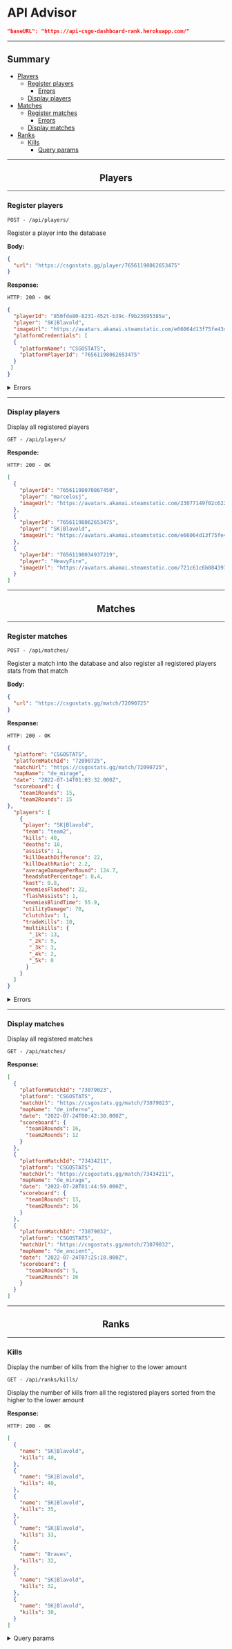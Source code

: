 # API Advisor

```json
"baseURL": "https://api-csgo-dashboard-rank.herokuapp.com/"
```
---
## Summary
- [Players](#players)
  - [Register players](#players-register)
    - [Errors](#players-register-errors)
  - [Display players](#players-display)
- [Matches](#matches) 
  - [Register matches](#matches-register)
    - [Errors](#matches-register-errors)
  - [Display matches](#matches-display)
- [Ranks](#ranks)
  - [Kills](#ranks-kills)
    - [Query params](#ranks-kills-query-params)

---
## <center>**Players** <a id="players"></a></center>
---

### Register players <a id="players-register"></a>

```
POST - /api/players/
```
Register a player into the database

**Body:**
```json
{
  "url": "https://csgostats.gg/player/76561198062653475"
}
```
**Response:**
```
HTTP: 200 - OK
```

```json
{
  "playerId": "850fde80-8231-452t-b39c-f9b23695385a",
  "player": "SK|Blavold",
  "imageUrl": "https://avatars.akamai.steamstatic.com/e66064d13f75fe43da64fce740ac29a217f9fd6a_full.jpg",
  "platformCredentials": [
  {
    "platformName": "CSGOSTATS",
    "platformPlayerId": "76561198062653475"
  }
 ]
}
```

<a id="players-register-errors"></a>
<details>

<summary>Errors</summary>

<a id="register-player-with-incorrect-url"></a>
<details>
<summary>Register a player with an incorrect url</summary>

**Body:**
```json
{
  "url": "https://csgostats.gg/matches/76561198382398436"
}
```
**Response:**
```
HTTP: 400 - BAD REQUEST
```
```json
{
  "status": "error",
  "code": 400,
  "message": {
    "error": "Invalid url received"
  }
}
```
</details>

<a id="player-added"></a>
<details>
<summary>Register a already existing player</summary>

**Body:**
```json
{
  "url": "https://csgostats.gg/player/76561198070867450"
}
```
**Response:**
```
HTTP: 409 - CONFLICT
```
```json
{
  "status": "error",
  "code": 409,
  "message": {
  "error": "A player with that platform id has already been registered."
  }
}
```
</details>

<a id="player-found"></a>
<details>
<summary>Register a player that was not found</summary>

**Body:**
```json
{
  "url": "https://csgostats.gg/player/9999999999999999999#adads"
}
```
**Response:**
```
HTTP: 404 - NOT FOUND
```
```json
{
  "status": "error",
  "code": 404,
  "message": {
  "error": "Player not found."
  }
}
```

</details>
</details>

---

<a id="players-display"></a>

### Display players


Display all registered players

```
GET - /api/players/
```

**Responde:**
```
HTTP: 200 - OK
```
```json
[
  {
    "playerId": "76561198070867450",
    "player": "marcelosj",
    "imageUrl": "https://avatars.akamai.steamstatic.com/23077149f02c6225f07f658380aa7fc364fa701f_full.jpg"
  },
  {
    "playerId": "76561198062653475",
    "player": "SK|Blavold",
    "imageUrl": "https://avatars.akamai.steamstatic.com/e66064d13f75fe43da64fce740ac29a217f9fd6a_full.jpg"
  },
  {
    "playerId": "76561198034937219",
    "player": "HeavyFire",
    "imageUrl": "https://avatars.akamai.steamstatic.com/721c61c6b88439322fccf27f13e697d9eeaf73da_full.jpg"
  }
]
```

---
## <center>**Matches** <a id="matches"></a></center>
---
### Register matches <a id="matches-register"></a>

```
POST - /api/matches/
```

Register a match into the database and also register all registered players stats from that match

**Body:**
```json
{
  "url": "https://csgostats.gg/match/72090725"
}
```
**Response:**
```
HTTP: 200 - OK
```
```json
{
  "platform": "CSGOSTATS",
  "platformMatchId": "72090725",
  "matchUrl": "https://csgostats.gg/match/72090725",
  "mapName": "de_mirage",
  "date": "2022-07-14T01:03:32.000Z",
  "scoreboard": {
    "team1Rounds": 15,
    "team2Rounds": 15
},
  "players": [
    {
     "player": "SK|Blavold",
     "team": "team2",
     "kills": 40,
     "deaths": 18,
     "assists": 1,
     "killDeathDifference": 22,
     "killDeathRatio": 2.2,
     "averageDamagePerRound": 124.7,
     "headshotPercentage": 0.4,
     "kast": 0.8,
     "enemiesFlashed": 22,
     "flashAssists": 1,
     "enemiesBlindTime": 55.9,
     "utilityDamage": 70,
     "clutch1vx": 1,
     "tradeKills": 10,
     "multikills": {
       "_1k": 13,
       "_2k": 5,
       "_3k": 3,
       "_4k": 2,
       "_5k": 0
      }
    }
  ]
}
```


<a id="matches-register-errors"></a>
<details>
<summary>Errors</summary>


<a id="register-match-with-incorrect-url"></a>
<details>
<summary>Register match with an incorrect url</summary>

**Body:**
```json
{
  "url": "https://csgostats.gg/matches/72090725"
}
```
**Response:**
```
HTTP: 400 - BAD REQUEST
```
```json
{
  "status": "error",
  "code": 400,
  "message": {
    "error": "Invalid url received"
  }
}
```
</details>

<a id="register-already-match"></a>
<details>
<summary>Register an already existing match</summary>

**Body:**
```json
{
  "url": "https://csgostats.gg/match/72090725"
}
```
**Response:**
```
HTTP: 409 - CONFLICT
```
```json
{
  "status": "error",
  "code": 409,
  "message": {
    "match": "A match with that id was already registered."
  }
}
```
</details>


<a id="match-found"></a>
<details>
<summary>Register a match that was not found</summary>

**Body:**
```json
{
  "url": "https://csgostats.gg/match/999999999"
}
```

**Response:**
```
HTTP: 404 - NOT FOUND
```
```Json
{
  "status": "error",
  "code": 404,
  "message": {
    "error": "Match not found."
  }
}
```

</details>
</details>

---

<a id="matches-display"></a>

### Display matches

Display all registered matches

```
GET - /api/matches/
```

**Response:**

```json
[
  {
    "platformMatchId": "73079023",
    "platform": "CSGOSTATS",
    "matchUrl": "https://csgostats.gg/match/73079023",
    "mapName": "de_inferno",
    "date": "2022-07-24T00:42:30.000Z",
    "scoreboard": {
      "team1Rounds": 16,
      "team2Rounds": 12
    }
  },
  {
    "platformMatchId": "73434211",
    "platform": "CSGOSTATS",
    "matchUrl": "https://csgostats.gg/match/73434211",
    "mapName": "de_mirage",
    "date": "2022-07-28T01:44:59.000Z",
    "scoreboard": {
      "team1Rounds": 13,
      "team2Rounds": 16
    }
  },
  {
    "platformMatchId": "73079032",
    "platform": "CSGOSTATS",
    "matchUrl": "https://csgostats.gg/match/73079032",
    "mapName": "de_ancient",
    "date": "2022-07-24T07:25:18.000Z",
    "scoreboard": {
      "team1Rounds": 5,
      "team2Rounds": 16
    }
  }
]
```

---
## <center>**Ranks** <a id="ranks"></a></center>
---

<a id="ranks-kills"></a>

### Kills

Display the number of kills from the higher to the lower amount

```
GET - /api/ranks/kills/
```

Display the number of kills from all the registered players sorted from the higher to the lower amount

**Response:**
```
HTTP: 200 - OK
```
```json
[
  {
    "name": "SK|Blavold",
    "kills": 40,
  },
  {
    "name": "SK|Blavold",
    "kills": 40,
  },
  {
    "name": "SK|Blavold",
    "kills": 35,
  },
  {
    "name": "SK|Blavold",
    "kills": 33,
  },
  {
    "name": "Braves",
    "kills": 32,
  },
  {
    "name": "SK|Blavold",
    "kills": 32,
  },
  {
    "name": "SK|Blavold",
    "kills": 30,
  }
]
```

<a id="ranks-kills-query-params"></a>
<details>
<summary>Query params</summary>


<details>
<a id="rank-kills-match-url"></a>
<summary>Display all kills with match url</summary>

```
GET - /api/ranks/kills/?match_url
```
Display the number of kills from all the registered players with a match url for the match that registered that amount of kills 

**Response:**
```
HTTP: 200 - OK
```
```json
[
  {
    "name": "SK|Blavold",
    "kills": 40,
    "matchUrl": "https://csgostats.gg/match/72090725"
  },
  {
    "name": "SK|Blavold",
    "kills": 40,
    "matchUrl": "https://csgostats.gg/match/52659096"
  },
  {
    "name": "SK|Blavold",
    "kills": 35,
    "matchUrl": "https://csgostats.gg/match/73079023"
  },
  {
    "name": "SK|Blavold",
    "kills": 33,
    "matchUrl": "https://csgostats.gg/match/58067130"
  },
  {
    "name": "Braves",
    "kills": 32,
    "matchUrl": "https://csgostats.gg/match/72965812"
  },
  {
    "name": "SK|Blavold",
    "kills": 32,
    "matchUrl": "https://csgostats.gg/match/58067113"
  },
  {
    "name": "SK|Blavold",
    "kills": 30,
    "matchUrl": "https://csgostats.gg/match/73434211"
  }
]
```
</details>
</details>

